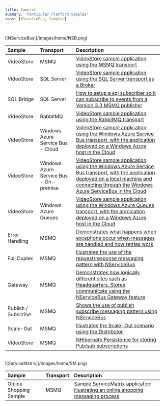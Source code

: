 ```yaml
---
title: Samples
summary: 'Particular Platform Samples'
tags: [NServiceBus, Samples]
---
```

<br>
![NServiceBus](/images/home/NSB.png)

| Sample | Transport | Description | 
|:----|:----|:----|
| VideoStore | MSMQ | [VideoStore sample application using the MSMQ transport](https://github.com/Particular/NServiceBus.Msmq.Samples/tree/master/VideoStore.Msmq) |
| VideoStore | SQL Server | [VideoStore sample application using the SQL Server transport as a Broker](https://github.com/Particular/NServiceBus.SqlServer.Samples/tree/master/VideoStore.SqlServer) |
| SQL Bridge | SQL Server | [How to setup a sql subscriber so it can subscribe to events from a Version 3.3 MSMQ publisher](https://github.com/Particular/NServiceBus.SqlServer.Samples/tree/master/SqlBridge) |
| VideoStore | RabbitMQ | [VideoStore sample application using the RabbitMQ transport](https://github.com/Particular/NServiceBus.RabbitMQ.Samples) |
| VideoStore | Windows Azure Service Bus - Cloud | [VideoStore sample application using the Windows Azure Service Bus transport, with the application deployed on a  Windows Azure host in the Cloud](https://github.com/Particular/NServiceBus.Azure.Samples/tree/master/VideoStore.AzureServiceBus.Cloud) |
| VideoStore | Windows Azure Service Bus - On-premise | [VideoStore sample application using the Windows Azure Service Bus transport, with the application deployed on a local machine and connecting through the Windows Azure ServiceBus in the Cloud](https://github.com/Particular/NServiceBus.Azure.Samples/tree/master/VideoStore.AzureServiceBus.OnPremises) |
| VideoStore | Windows Azure Queues | [VideoStore sample application using the Windows Azure Queues transport, with the application deployed on a  Windows Azure host in the Cloud](https://github.com/Particular/NServiceBus.Azure.Samples/tree/master/VideoStore.AzureStorageQueues.Cloud) |
| Error Handling  | MSMQ | [Demonstrates what happens when exceptions occur when messages are handled and how retries work](https://github.com/Particular/NServiceBus.Msmq.Samples/tree/master/ErrorHandling) |
| Full Duplex  | MSMQ | [Illustrates the use of the request/response messaging pattern with NServiceBus](https://github.com/Particular/NServiceBus.Msmq.Samples/tree/master/FullDuplex) |
| Gateway  | MSMQ | [Demonstrates how logically different sites such as Headquarters, Stores communicate using the NServiceBus Gateway feature](https://github.com/Particular/NServiceBus.Msmq.Samples/tree/master/Gateway) |
| Publish / Subscribe  | MSMQ | [Shows the use of publish subscribe messaging pattern using NServiceBus](https://github.com/Particular/NServiceBus.Msmq.Samples/tree/master/PubSub) |
| Scale-Out  | MSMQ | [Illustrates the Scale-Out scenario using the Distributor](https://github.com/Particular/NServiceBus.Msmq.Samples/tree/master/ScaleOut) |
| VideoStore | MSMQ | [NHibernate Persistence for storing Pub/sub subscriptions](https://github.com/Particular/NServiceBus.NHibernate.Samples) |


<br>
![ServiceMatrix](/images/home/SM.png)


| Sample | Transport | Description | 
|:----|:----|:----|
| Online Shopping Sample | MSMQ | [Sample ServiceMatrix application illustrating an online shopping messaging process](https://github.com/Particular/ServiceMatrix.Samples) |
